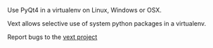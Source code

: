 Use PyQt4 in a virtualenv on Linux, Windows or OSX.

Vext allows selective use of system python packages in a virtualenv.

Report bugs to the [vext project](//github.com/stuaxo/vext/issues)

